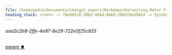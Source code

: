 ```yaml
---
file: /home/pedro/Documents/chatgpt_export/Markdown/Harvesting Motor Fields for Microcontrollers.md
heading_stack: <root> -> 76e865c0-20b2-464d-886d-2085f0a394bd -> System -> 90cbfd0a-d946-4ade-9b8d-760c81eb5f21 -> System -> aaa2c2b8-2ffe-4e97-8e29-722e0f25c925
---
```

###### aaa2c2b8-2ffe-4e97-8e29-722e0f25c925
[parent ⬆️](#90cbfd0a-d946-4ade-9b8d-760c81eb5f21)
